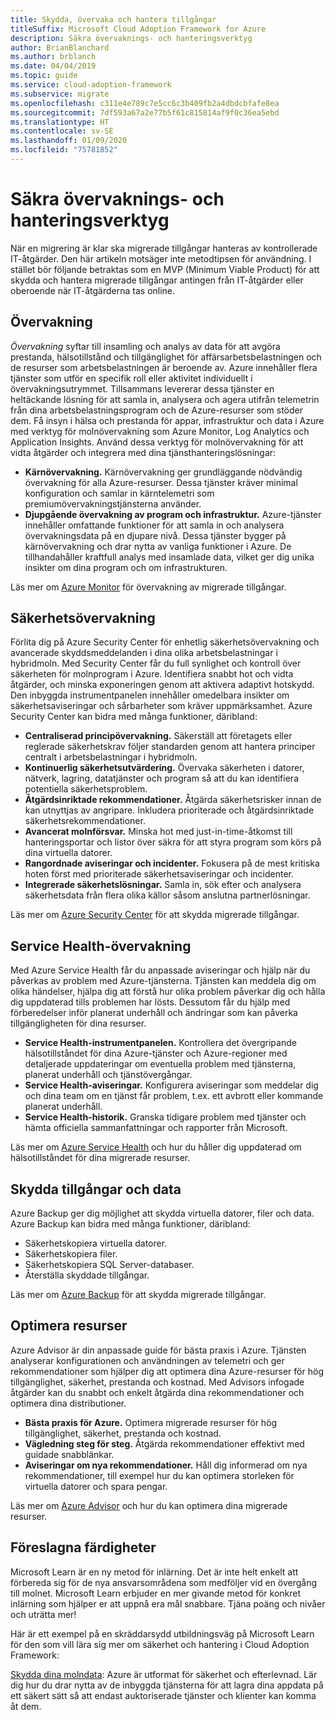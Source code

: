 ```yaml
---
title: Skydda, övervaka och hantera tillgångar
titleSuffix: Microsoft Cloud Adoption Framework for Azure
description: Säkra övervaknings- och hanteringsverktyg
author: BrianBlanchard
ms.author: brblanch
ms.date: 04/04/2019
ms.topic: guide
ms.service: cloud-adoption-framework
ms.subservice: migrate
ms.openlocfilehash: c311e4e789c7e5cc6c3b409fb2a4dbdcbfafe8ea
ms.sourcegitcommit: 7df593a67a2e77b5f61c815814af9f0c36ea5ebd
ms.translationtype: HT
ms.contentlocale: sv-SE
ms.lasthandoff: 01/09/2020
ms.locfileid: "75781852"
---
```

# <a name="secure-monitoring-and-management-tools"></a>Säkra övervaknings- och hanteringsverktyg

När en migrering är klar ska migrerade tillgångar hanteras av kontrollerade IT-åtgärder. Den här artikeln motsäger inte metodtipsen för användning. I stället bör följande betraktas som en MVP (Minimum Viable Product) för att skydda och hantera migrerade tillgångar antingen från IT-åtgärder eller oberoende när IT-åtgärderna tas online.

## <a name="monitoring"></a>Övervakning

*Övervakning* syftar till insamling och analys av data för att avgöra prestanda, hälsotillstånd och tillgänglighet för affärsarbetsbelastningen och de resurser som arbetsbelastningen är beroende av. Azure innehåller flera tjänster som utför en specifik roll eller aktivitet individuellt i övervakningsutrymmet. Tillsammans levererar dessa tjänster en heltäckande lösning för att samla in, analysera och agera utifrån telemetrin från dina arbetsbelastningsprogram och de Azure-resurser som stöder dem. Få insyn i hälsa och prestanda för appar, infrastruktur och data i Azure med verktyg för molnövervakning som Azure Monitor, Log Analytics och Application Insights. Använd dessa verktyg för molnövervakning för att vidta åtgärder och integrera med dina tjänsthanteringslösningar:

- **Kärnövervakning.** Kärnövervakning ger grundläggande nödvändig övervakning för alla Azure-resurser. Dessa tjänster kräver minimal konfiguration och samlar in kärntelemetri som premiumövervakningstjänsterna använder.
- **Djupgående övervakning av program och infrastruktur.** Azure-tjänster innehåller omfattande funktioner för att samla in och analysera övervakningsdata på en djupare nivå. Dessa tjänster bygger på kärnövervakning och drar nytta av vanliga funktioner i Azure. De tillhandahåller kraftfull analys med insamlade data, vilket ger dig unika insikter om dina program och om infrastrukturen.

Läs mer om [Azure Monitor](https://docs.microsoft.com/azure/azure-monitor/overview) för övervakning av migrerade tillgångar.

## <a name="security-monitoring"></a>Säkerhetsövervakning

Förlita dig på Azure Security Center för enhetlig säkerhetsövervakning och avancerade skyddsmeddelanden i dina olika arbetsbelastningar i hybridmoln. Med Security Center får du full synlighet och kontroll över säkerheten för molnprogram i Azure. Identifiera snabbt hot och vidta åtgärder, och minska exponeringen genom att aktivera adaptivt hotskydd. Den inbyggda instrumentpanelen innehåller omedelbara insikter om säkerhetsaviseringar och sårbarheter som kräver uppmärksamhet. Azure Security Center kan bidra med många funktioner, däribland:

- **Centraliserad principövervakning.** Säkerställ att företagets eller reglerade säkerhetskrav följer standarden genom att hantera principer centralt i arbetsbelastningar i hybridmoln.
- **Kontinuerlig säkerhetsutvärdering.** Övervaka säkerheten i datorer, nätverk, lagring, datatjänster och program så att du kan identifiera potentiella säkerhetsproblem.
- **Åtgärdsinriktade rekommendationer.** Åtgärda säkerhetsrisker innan de kan utnyttjas av angripare. Inkludera prioriterade och åtgärdsinriktade säkerhetsrekommendationer.
- **Avancerat molnförsvar.** Minska hot med just-in-time-åtkomst till hanteringsportar och listor över säkra för att styra program som körs på dina virtuella datorer.
- **Rangordnade aviseringar och incidenter.** Fokusera på de mest kritiska hoten först med prioriterade säkerhetsaviseringar och incidenter.
- **Integrerade säkerhetslösningar.** Samla in, sök efter och analysera säkerhetsdata från flera olika källor såsom anslutna partnerlösningar.

Läs mer om [Azure Security Center](https://docs.microsoft.com/azure/security-center) för att skydda migrerade tillgångar.

## <a name="service-health-monitoring"></a>Service Health-övervakning

Med Azure Service Health får du anpassade aviseringar och hjälp när du påverkas av problem med Azure-tjänsterna. Tjänsten kan meddela dig om olika händelser, hjälpa dig att förstå hur olika problem påverkar dig och hålla dig uppdaterad tills problemen har lösts. Dessutom får du hjälp med förberedelser inför planerat underhåll och ändringar som kan påverka tillgängligheten för dina resurser.

- **Service Health-instrumentpanelen.** Kontrollera det övergripande hälsotillståndet för dina Azure-tjänster och Azure-regioner med detaljerade uppdateringar om eventuella problem med tjänsterna, planerat underhåll och tjänstövergångar.
- **Service Health-aviseringar.** Konfigurera aviseringar som meddelar dig och dina team om en tjänst får problem, t.ex. ett avbrott eller kommande planerat underhåll.
- **Service Health-historik.** Granska tidigare problem med tjänster och hämta officiella sammanfattningar och rapporter från Microsoft.

Läs mer om [Azure Service Health](https://docs.microsoft.com/azure/service-health) och hur du håller dig uppdaterad om hälsotillståndet för dina migrerade resurser.

## <a name="protect-assets-and-data"></a>Skydda tillgångar och data

Azure Backup ger dig möjlighet att skydda virtuella datorer, filer och data. Azure Backup kan bidra med många funktioner, däribland:

- Säkerhetskopiera virtuella datorer.
- Säkerhetskopiera filer.
- Säkerhetskopiera SQL Server-databaser.
- Återställa skyddade tillgångar.

Läs mer om [Azure Backup](https://docs.microsoft.com/azure/backup) för att skydda migrerade tillgångar.

## <a name="optimize-resources"></a>Optimera resurser

Azure Advisor är din anpassade guide för bästa praxis i Azure. Tjänsten analyserar konfigurationen och användningen av telemetri och ger rekommendationer som hjälper dig att optimera dina Azure-resurser för hög tillgänglighet, säkerhet, prestanda och kostnad. Med Advisors infogade åtgärder kan du snabbt och enkelt åtgärda dina rekommendationer och optimera dina distributioner.

- **Bästa praxis för Azure.** Optimera migrerade resurser för hög tillgänglighet, säkerhet, prestanda och kostnad.
- **Vägledning steg för steg.** Åtgärda rekommendationer effektivt med guidade snabblänkar.
- **Aviseringar om nya rekommendationer.** Håll dig informerad om nya rekommendationer, till exempel hur du kan optimera storleken för virtuella datorer och spara pengar.

Läs mer om [Azure Advisor](https://docs.microsoft.com/azure/advisor/advisor-overview) och hur du kan optimera dina migrerade resurser.

## <a name="suggested-skills"></a>Föreslagna färdigheter

Microsoft Learn är en ny metod för inlärning. Det är inte helt enkelt att förbereda sig för de nya ansvarsområdena som medföljer vid en övergång till molnet. Microsoft Learn erbjuder en mer givande metod för konkret inlärning som hjälper er att uppnå era mål snabbare. Tjäna poäng och nivåer och uträtta mer!

Här är ett exempel på en skräddarsydd utbildningsväg på Microsoft Learn för den som vill lära sig mer om säkerhet och hantering i Cloud Adoption Framework: 

[Skydda dina molndata](https://docs.microsoft.com/learn/paths/secure-your-cloud-data/): Azure är utformat för säkerhet och efterlevnad. Lär dig hur du drar nytta av de inbyggda tjänsterna för att lagra dina appdata på ett säkert sätt så att endast auktoriserade tjänster och klienter kan komma åt dem.
